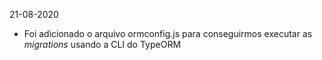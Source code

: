
21-08-2020

- Foi adicionado o arquivo ormconfig.js para conseguirmos
executar as _migrations_ usando a CLI do TypeORM
